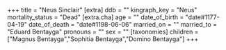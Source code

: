 +++
title = "Neus Sinclair"
[extra]
ddb = ""
kingraph_key = "Neus"
mortality_status = "Dead"
[extra.cha]
age = ""
date_of_birth = "date#1177-04-19"
date_of_death = "date#1198-06-06"
married_on = ""
married_to = "Eduard Bentayga"
pronouns = ""
sex = ""
[taxonomies]
children = ["Magnus Bentayga","Sophitia Bentayga","Domino Bentayga"]
+++

